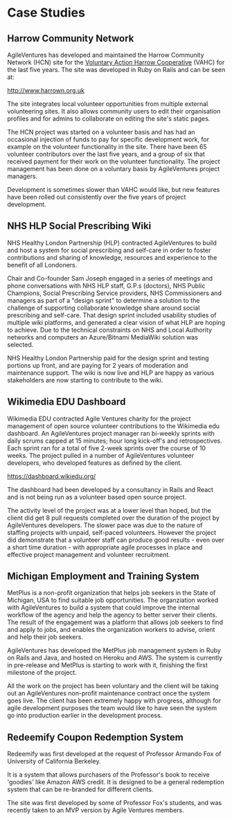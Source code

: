 # Case Studies

## Harrow Community Network

AgileVentures has developed and maintained the Harrow Community Network (HCN) site for the [Voluntary Action Harrow Cooperative](http://voluntaryactionharrow.org.uk/) (VAHC) for the last five years.  The site was developed in Ruby on Rails and can be seen at:

http://www.harrown.org.uk  

The site integrates local volunteer opportunities from multiple external volunteering sites.  It also allows community users to edit their organisation profiles and for admins to collaborate on editing the site's static pages.

The HCN project was started on a volunteer basis and has had an occasional injection of funds to pay for specific development work, for example on the volunteer functionality in the site.  There have been 65 volunteer contributors over the last five years, and a group of six that received payment for their work on the volunteer functionality.  The project management has been done on a voluntary basis by AgileVentures project managers.

Development is sometimes slower than VAHC would like, but new features have been rolled out consistently over the five years of project development.

## NHS HLP Social Prescribing Wiki

NHS Healthy London Partnership (HLP) contracted AgileVentures to build and host a system for social prescribing and self-care in order to foster contributions and sharing of knowledge, resources and experience to the benefit of all Londoners.

Chair and Co-founder Sam Joseph engaged in a series of meetings and phone conversations with NHS HLP staff, G.P.s (doctors), NHS Public Champions, Social Prescribing Service providers, NHS Commissioners and managers as part of a "design sprint" to determine a solution to the challenge of supporting collaborate knowledge share around social prescribing and self-care. That design sprint included usability studies of multiple wiki platforms, and generated a clear vision of what HLP are hoping to achieve. Due to the technical constraints on NHS and Local Authority networks and computers an Azure/Bitnami MediaWiki solution was selected.

NHS Healthy London Partnership paid for the design sprint and testing portions up front, and are paying for 2 years of moderation and maintenance support. The wiki is now live and HLP are happy as various stakeholders are now starting to contribute to the wiki. 

## Wikimedia EDU Dashboard

Wikimedia EDU contracted Agile Ventures charity for the project management of open source volunteer contributions to the Wikimedia edu dashboard. An AgileVentures  project manager ran bi-weekly sprints with daily scrums capped at 15 minutes; hour long kick-off's and retrospectives. Each sprint ran for a total of five 2-week sprints over the course of 10 weeks.  The project pulled in a number of AgileVentures volunteer developers, who developed features as defined by the client.

https://dashboard.wikiedu.org/

The dashboard had been developed by a consultancy in Rails and React and is not being run as a volunteer based open source project.

The activity level of the project was at a lower level than hoped, but the client did get 8 pull requests completed over the duration of the project by AgileVentures developers.  The slower pace was due to the nature of staffing projects with unpaid, self-paced volunteers.  However the project did demonstrate that a volunteer staff can produce good results - even over a short time duration - with appropriate agile processes in place and effective project management and volunteer recruitment.

## Michigan Employment and Training System

MetPlus is a non-profit organization that helps job seekers in the State of Michigan, USA to find suitable job opportunities.  The organziation worked with AgileVentures to build a system that could improve the internal workflow of the agency and help the agency to better server their clients. The result of the engagement was a platform that allows job seekers to find and apply to jobs, and enables the organization workers to advise, orient and help their job seekers.

AgileVentures has developed the MetPlus job management system in Ruby on Rails and Java, and hosted on Heroku and AWS. The system is currently in pre-release and MetPlus is starting to work with it, finishing the first milestone of the project.

All the work on the project has been voluntary and the client will be taking out an AgileVentures non-profit maintenance contract once the system goes live. The client has been extremely happy with progress, although for agile development purposes the team would like to have seen the system go into production earlier in the development process.

## Redeemify Coupon Redemption System

Redeemify was first developed at the request of Professor Armando Fox of University of California Berkeley.

It is a system that allows purchasers of the Professor's book to receive 'goodies' like Amazon AWS credit.  It is designed to be a general redemption system that can be re-branded for different clients.

The site was first developed by some of Professor Fox's students, and was recently taken to an MVP version by Agile Ventures members.
